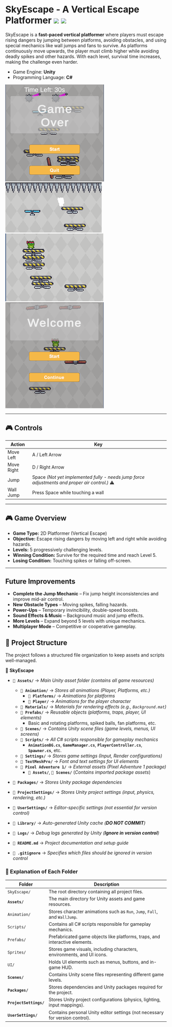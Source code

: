 #  SkyEscape - A Vertical Escape Platformer  <img src="https://img.icons8.com/?size=100&id=55251&format=png&color=000000" width="30"/>  <img src="https://img.icons8.com/?size=100&id=26029&format=png&color=000000" width="30"/>

SkyEscape is a **fast-paced vertical platformer** where players must escape rising dangers by jumping between platforms, avoiding obstacles, and using special mechanics like wall jumps and fans to survive. As platforms continuously move upwards, the player must climb higher while avoiding deadly spikes and other hazards. With each level, survival time increases, making the challenge even harder.

- Game Engine: **Unity** 
- Programming Language: **C#**


<!-- Bootstrap Carousel -->
<div id="gameScreenshots" class="carousel slide" data-bs-ride="carousel">
  <div class="carousel-inner">
    <div class="carousel-item active">
      <img src="img/2025-03-06-GameOver.png" class="d-block w-100" alt="Game Over">
    </div>
    <div class="carousel-item">
      <img src="img/2025-03-06-dead.png" class="d-block w-100" alt="Dead">
    </div>
    <div class="carousel-item">
      <img src="img/2025-03-06-inGame.png" class="d-block w-100" alt="In Game">
    </div>
    <div class="carousel-item">
      <img src="img/2025-03-06-startGame.png" class="d-block w-100" alt="Start Game">
    </div>
  </div>
  <a class="carousel-control-prev" href="#gameScreenshots" role="button" data-bs-slide="prev">
    <span class="carousel-control-prev-icon" aria-hidden="true"></span>
  </a>
  <a class="carousel-control-next" href="#gameScreenshots" role="button" data-bs-slide="next">
    <span class="carousel-control-next-icon" aria-hidden="true"></span>
  </a>
</div>

<!-- Bootstrap CSS (Add if needed) -->
<link rel="stylesheet" href="https://cdn.jsdelivr.net/npm/bootstrap@5.3.0/dist/css/bootstrap.min.css">
<script src="https://cdn.jsdelivr.net/npm/bootstrap@5.3.0/dist/js/bootstrap.bundle.min.js"></script>

---

## 🎮 **Controls**
| **Action**  | **Key**  |
|------------|---------|
| Move Left  | A / Left Arrow |
| Move Right | D / Right Arrow |
| Jump       | Space *(Not yet implemented fully - needs jump force adjustments and proper air control.)* ⚠️ |
| Wall Jump  | Press Space while touching a wall |



---

## 🎮 **Game Overview**
- **Game Type:** 2D Platformer (Vertical Escape)
- **Objective:** Escape rising dangers by moving left and right while avoiding hazards.
- **Levels:** 5 progressively challenging levels.
- **Winning Condition:** Survive for the required time and reach Level 5.
- **Losing Condition:** Touching spikes or falling off-screen.

---




##  **Future Improvements**
- **Complete the Jump Mechanic** – Fix jump height inconsistencies and improve mid-air control.
- **New Obstacle Types** – Moving spikes, falling hazards.
- **Power-Ups** – Temporary invincibility, double-speed boosts.
- **Sound Effects & Music** – Background music and jump effects.
- **More Levels** – Expand beyond 5 levels with unique mechanics.
- **Multiplayer Mode** – Competitive or cooperative gameplay.

## 📂 **Project Structure**
The project follows a structured file organization to keep assets and scripts well-managed.

 📁 **SkyEscape**
- **`📂 Assets/`** → *Main Unity asset folder (contains all game resources)*
  - **`📂 Animation/`** → *Stores all animations (Player, Platforms, etc.)*
    - **`📂 Platforms/`** → *Animations for platforms*
    - **`📂 Player/`** → *Animations for the player character*
  - **`📂 Materials/`** → *Materials for rendering effects (e.g., `Background.mat`)*
  - **`📂 Prefabs/`** → *Reusable objects (platforms, traps, player, UI elements)*
    - Basic and rotating platforms, spiked balls, fan platforms, etc.
  - **`📂 Scenes/`** → *Contains Unity scene files (game levels, menus, UI screens)*
  - **`📂 Scripts/`** → *All C# scripts responsible for gameplay mechanics*
    - **`AnimationBG.cs`**, **`GameManager.cs`**, **`PlayerController.cs`**, **`Spawner.cs`**, etc.
  - **`📂 Settings/`** → *Stores game settings (Input, Render configurations)*
  - **`📂 TextMeshPro/`** → *Font and text settings for UI elements*
  - **`📂 Pixel Adventure 1/`** → *External assets (Pixel Adventure 1 package)*
    - **`📂 Assets/`**, **`📂 Scenes/`** (*Contains imported package assets*)

- **`📂 Packages/`** → *Stores Unity package dependencies*
- **`📂 ProjectSettings/`** → *Stores Unity project settings (input, physics, rendering, etc.)*
- **`📂 UserSettings/`** → *Editor-specific settings (not essential for version control)*
- **`📂 Library/`** → *Auto-generated Unity cache (**DO NOT COMMIT**)*
- **`📂 Logs/`** → *Debug logs generated by Unity (**Ignore in version control**)*
- **`📄 README.md`** → *Project documentation and setup guide*
- **`📄 .gitignore`** → *Specifies which files should be ignored in version control*


### **📜 Explanation of Each Folder**
| **Folder**          | **Description** |
|---------------------|----------------|
| `SkyEscape/`       | The root directory containing all project files. |
| **`Assets/`**      | The main directory for Unity assets and game resources. |
| `Animation/`       | Stores character animations such as `Run`, `Jump`, `Fall`, and `WallJump`. |
| `Scripts/`         | Contains all C# scripts responsible for gameplay mechanics. |
| `Prefabs/`         | Prefabricated game objects like platforms, traps, and interactive elements. |
| `Sprites/`         | Stores game visuals, including characters, environments, and UI icons. |
| `UI/`              | Holds UI elements such as menus, buttons, and in-game HUD. |
| **`Scenes/`**      | Contains Unity scene files representing different game levels. |
| **`Packages/`**    | Stores dependencies and Unity packages required for the project. |
| **`ProjectSettings/`** | Stores Unity project configurations (physics, lighting, input mappings). |
| **`UserSettings/`** | Contains personal Unity editor settings (not necessary for version control). |
